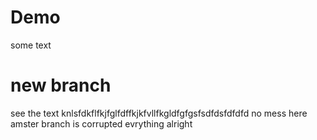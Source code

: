 # Demo
 some text
# new branch 
see the text
knlsfdkflfkjfglfdffkjkfvllfkgldfgfgsfsdfdsfdfdfd
 no mess here amster branch is corrupted
 evrything alright
 